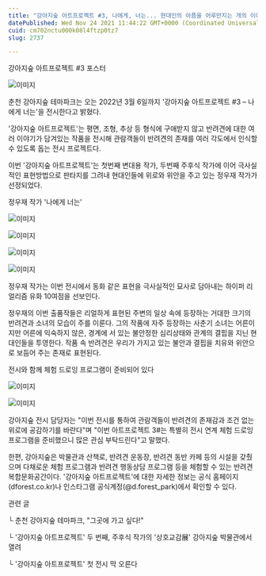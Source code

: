 ```yaml
---
title: "강아지숲 아트프로젝트 #3, 나에게, 너는... 현대인의 아픔을 어루만지는 개의 이야기"
datePublished: Wed Nov 24 2021 11:44:22 GMT+0000 (Coordinated Universal Time)
cuid: cm702nctu000k08l4ftzp0tz7
slug: 2737

---
```



강아지숲 아트프로젝트 #3 포스터

![이미지](https://cdn.hashnode.com/res/hashnode/image/upload/v1739253509604/ad583332-b018-4fba-acca-8169f843946b.jpeg)

춘천 강아지숲 테마파크는 오는 2022년 3월 6일까지 '강아지숲 아트프로젝트 #3 – 나에게 너는'을 전시한다고 밝혔다.

'강아지숲 아트프로젝트'는 평면, 조형, 추상 등 형식에 구애받지 않고 반려견에 대한 여러 이야기가 담겨있는 작품을 전시해 관람객들이 반려견의 존재를 여러 각도에서 인식할 수 있도록 돕는 전시 프로젝트다.

이번 '강아지숲 아트프로젝트'는 첫번째 변대용 작가, 두번째 주후식 작가에 이어 극사실적인 표현방법으로 판타지를 그려내 현대인들에 위로와 위안을 주고 있는 정우재 작가가 선정되었다.

정우재 작가 '나에게 너는'

![이미지](https://blog.kakaocdn.net/dn/clxPe3/btrlXvZ3mGF/uKzB5g0v6KV4ukBKz7vKW1/img.jpg)

![이미지](https://cdn.hashnode.com/res/hashnode/image/upload/v1739253516342/0a4db591-16c2-43f3-8173-489699eb241c.jpeg)

![이미지](https://cdn.hashnode.com/res/hashnode/image/upload/v1739253522574/c22e8ad7-035d-4303-97f2-3b6b88087f9a.jpeg)

![이미지](https://cdn.hashnode.com/res/hashnode/image/upload/v1739253526271/6ed9f9cc-1495-4225-a619-fb45ff0b8e57.jpeg)

정우재 작가는 이번 전시에서 동화 같은 표현을 극사실적인 묘사로 담아내는 하이퍼 리얼리즘 유화 10여점을 선보인다.

정우재의 이번 출품작들은 리얼하게 표현된 주변의 일상 속에 등장하는 거대한 크기의 반려견과 소녀의 모습이 주를 이룬다. 그의 작품에 자주 등장하는 사춘기 소녀는 어른이지만 어른에 익숙하지 않은, 경계에 서 있는 불안정한 심리상태와 관계의 결핍을 지닌 현대인들을 투영한다. 작품 속 반려견은 우리가 가지고 있는 불안과 결핍을 치유와 위안으로 보듬어 주는 존재로 표현된다.

전시와 함께 체험 드로잉 프로그램이 준비되어 있다

![이미지](https://cdn.hashnode.com/res/hashnode/image/upload/v1739253529772/f550b9e2-c6c3-40c6-9f80-a8d3968a003a.jpeg)

![이미지](https://cdn.hashnode.com/res/hashnode/image/upload/v1739253533112/ba9ec051-71db-47d2-b09c-e95a5447e9b4.jpeg)

강아지숲 전시 담당자는 "이번 전시를 통하여 관람객들이 반려견의 존재감과 조건 없는 위로에 공감하기를 바란다"며 "이번 아트프로젝트 3#는 특별히 전시 연계 체험 드로잉 프로그램을 준비했으니 많은 관심 부탁드린다"고 말했다.

한편, 강아지숲은 박물관과 산책로, 반려견 운동장, 반려견 동반 카페 등의 시설을 갖췄으며 다채로운 체험 프로그램과 반려견 행동상담 프로그램 등을 체험할 수 있는 반려견 복합문화공간이다. '강아지숲 아트프로젝트'에 대한 자세한 정보는 공식 홈페이지(dforest.co.kr)나 인스타그램 공식계정(@d.forest_park)에서 확인할 수 있다.

관련 글

└ 춘천 강아지숲 테마파크, "그곳에 가고 싶다!"

└ '강아지숲 아트프로젝트' 두 번째, 주후식 작가의 '상호교감展' 강아지숲 박물관에서 열려

└ '강아지숲 아트프로젝트' 첫 전시 막 오른다